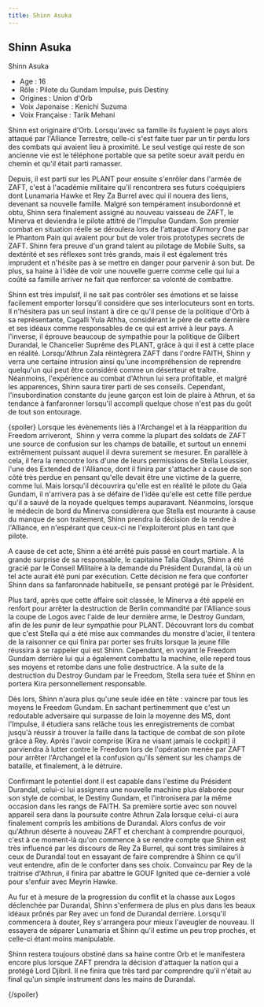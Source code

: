 ```yaml
---
title: Shinn Asuka
---
```


Shinn Asuka
-----------

Shinn Asuka   
  
- Age : 16  
- Rôle : Pilote du Gundam Impulse, puis Destiny  
- Origines : Union d'Orb  
- Voix Japonaise : Kenichi Suzuma  
- Voix Française : Tarik Mehani


Shinn est originaire d'Orb. Lorsqu'avec sa famille ils fuyaient le pays alors attaqué par l'Alliance Terrestre, celle-ci s'est faite tuer par un tir perdu lors des combats qui avaient lieu à proximité. Le seul vestige qui reste de son ancienne vie est le téléphone portable que sa petite soeur avait perdu en chemin et qu'il était parti ramasser.


Depuis, il est parti sur les PLANT pour ensuite s'enrôler dans l'armée de ZAFT, c'est à l'académie militaire qu'il rencontrera ses futurs coéquipiers dont Lunamaria Hawke et Rey Za Burrel avec qui il nouera des liens, devenant sa nouvelle famille. Malgré son tempérament insubordonné et obtu, Shinn sera finalement assigné au nouveau vaisseau de ZAFT, le Minerva et deviendra le pilote attitré de l'Impulse Gundam. Son premier combat en situation réelle se déroulera lors de l'attaque d'Armory One par le Phantom Pain qui avaient pour but de voler trois prototypes secrets de ZAFT. Shinn fera preuve d'un grand talent au pilotage de Mobile Suits, sa dextérité et ses réflexes sont très grands, mais il est également très imprudent et n'hésite pas à se mettre en danger pour parvenir à son but. De plus, sa haine à l'idée de voir une nouvelle guerre comme celle qui lui a coûté sa famille arriver ne fait que renforcer sa volonté de combattre.


Shinn est très impulsif, il ne sait pas contrôler ses émotions et se laisse facilement emporter lorsqu'il considère que ses interlocuteurs sont en torts. Il n'hésitera pas un seul instant à dire ce qu'il pense de la politique d'Orb à sa représentante, Cagalli Yula Athha, considérant le père de cette dernière et ses idéaux comme responsables de ce qui est arrivé à leur pays. A l'inverse, il éprouve beaucoup de sympathie pour la politique de Gilbert Durandal, le Chancelier Suprême des PLANT, grâce à qui il est à cette place en réalité. Lorsqu'Athrun Zala réintègrera ZAFT dans l'ordre FAITH, Shinn y verra une certaine intrusion ainsi qu'une incompréhension de reprendre quelqu'un qui peut être considéré comme un déserteur et traître. Néanmoins, l'expérience au combat d'Athrun lui sera profitable, et malgré les apparences, Shinn saura tirer parti de ses conseils. Cependant, l'insubordination constante du jeune garçon est loin de plaire à Athrun, et sa tendance à fanfaronner lorsqu'il accompli quelque chose n'est pas du goût de tout son entourage.


{spoiler}
Lorsque les évènements liés à l'Archangel et à la réapparition du Freedom arriveront,  Shinn y verra comme la plupart des soldats de ZAFT une source de confusion sur les champs de bataille, et surtout un ennemi extrêmement puissant auquel il devra surement se mesurer. En parallèle à cela, il fera la rencontre lors d'une de leurs permissions de Stella Loussier, l'une des Extended de l'Alliance, dont il finira par s'attacher à cause de son côté très perdue en pensant qu'elle devait être une victime de la guerre, comme lui. Mais lorsqu'il découvrira qu'elle est en réalité le pilote du Gaia Gundam, il n'arrivera pas à se défaire de l'idée qu'elle est cette fille perdue qu'il a sauvé de la noyade quelques temps auparavant. Néanmoins, lorsque le médecin de bord du Minerva considèrera que Stella est mourante à cause du manque de son traitement, Shinn prendra la décision de la rendre à l'Alliance, en n'espérant que ceux-ci ne l'exploiteront plus en tant que pilote.


A cause de cet acte, Shinn a été arrêté puis passé en court martiale. A la grande surprise de sa responsable, le capitaine Talia Gladys, Shinn a été gracié par le Conseil Militaire à la demande du Président Durandal, là où un tel acte aurait été puni par exécution. Cette décision ne fera que conforter Shinn dans sa fanfaronnade habituelle, se pensant protégé par le Président.


Plus tard, après que cette affaire soit classée, le Minerva a été appelé en renfort pour arrêter la destruction de Berlin commandité par l'Alliance sous la coupe de Logos avec l'aide de leur dernière arme, le Destroy Gundam, afin de les punir de leur sympathie pour PLANT. Découvrant lors du combat que c'est Stella qui a été mise aux commandes du monstre d'acier, il tentera de la raisonner ce qui finira par porter ses fruits lorsque la jeune fille réussira à se rappeler qui est Shinn. Cependant, en voyant le Freedom Gundam derrière lui qui a également combattu la machine, elle reperd tous ses moyens et retombe dans une folie destructrice. A la suite de la destruction du Destroy Gundam par le Freedom, Stella sera tuée et Shinn en portera Kira personnellement responsable.


Dès lors, Shinn n'aura plus qu'une seule idée en tête : vaincre par tous les moyens le Freedom Gundam. En sachant pertinemment que c'est un redoutable adversaire qui surpasse de loin la moyenne des MS, dont l'Impulse, il étudiera sans relâche tous les enregistrements de combat jusqu'à réussir à trouver la faille dans la tactique de combat de son pilote grâce à Rey. Après l'avoir comprise (Kira ne visant jamais le cockpit) il parviendra à lutter contre le Freedom lors de l'opération menée par ZAFT pour arrêter l'Archangel et la confusion qu'ils sèment sur les champs de bataille, et finalement, à le détruire.


Confirmant le potentiel dont il est capable dans l'estime du Président Durandal, celui-ci lui assignera une nouvelle machine plus élaborée pour son style de combat, le Destiny Gundam, et l'intronisera par la même occasion dans les rangs de FAITH. Sa première sortie avec son nouvel appareil sera dans la poursuite contre Athrun Zala lorsque celui-ci aura finalement compris les ambitions de Durandal. Alors confus de voir qu'Athrun déserte à nouveau ZAFT et cherchant à comprendre pourquoi, c'est à ce moment-là qu'on commence à se rendre compte que Shinn est très influencé par les discours de Rey Za Burrel, qui sont très similaires à ceux de Durandal tout en essayant de faire comprendre à Shinn ce qu'il veut entendre, afin de le conforter dans ses choix. Convaincu par Rey de la traitrise d'Athrun, il finira par abattre le GOUF Ignited que ce-dernier a volé pour s'enfuir avec Meyrin Hawke.


Au fur et à mesure de la progression du conflit et la chasse aux Logos déclenchée par Durandal, Shinn s'enfermera de plus en plus dans les beaux idéaux prônés par Rey avec un fond de Durandal derrière. Lorsqu'il commencera à douter, Rey s'arrangera pour mieux l'aveugler de nouveau. Il essayera de séparer Lunamaria et Shinn qu'il estime un peu trop proches, et celle-ci étant moins manipulable.


Shinn restera toujours obstiné dans sa haine contre Orb et le manifestera encore plus lorsque ZAFT prendra la décision d'attaquer la nation qui a protégé Lord Djibril. Il ne finira que très tard par comprendre qu'il n'était au final qu'un simple instrument dans les mains de Durandal.


{/spoiler}